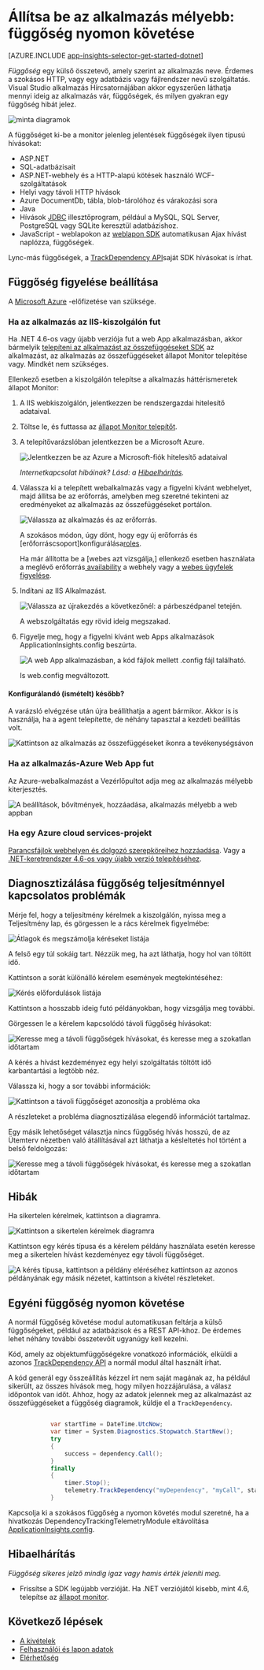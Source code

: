 <properties 
    pageTitle="Az alkalmazás az összefüggéseket követés függőség" 
    description="Elemzése használatát, elérhetőségét, és a helyszíni vagy a Microsoft Azure webalkalmazás alkalmazás Hírcsatornájában teljesítményét." 
    services="application-insights" 
    documentationCenter=".net"
    authors="alancameronwills" 
    manager="douge"/>

<tags 
    ms.service="application-insights" 
    ms.workload="tbd" 
    ms.tgt_pltfrm="ibiza" 
    ms.devlang="na" 
    ms.topic="article" 
    ms.date="10/24/2016" 
    ms.author="awills"/>


# <a name="set-up-application-insights-dependency-tracking"></a>Állítsa be az alkalmazás mélyebb: függőség nyomon követése


[AZURE.INCLUDE [app-insights-selector-get-started-dotnet](../../includes/app-insights-selector-get-started-dotnet.md)]



*Függőség* egy külső összetevő, amely szerint az alkalmazás neve. Érdemes a szokásos HTTP, vagy egy adatbázis vagy fájlrendszer nevű szolgáltatás. Visual Studio alkalmazás Hírcsatornájában akkor egyszerűen láthatja mennyi ideig az alkalmazás vár, függőségek, és milyen gyakran egy függőség hibát jelez.

![minta diagramok](./media/app-insights-asp-net-dependencies/10-intro.png)

A függőséget ki-be a monitor jelenleg jelentések függőségek ilyen típusú hívásokat:

* ASP.NET
 * SQL-adatbázisait
 * ASP.NET-webhely és a HTTP-alapú kötések használó WCF-szolgáltatások
 * Helyi vagy távoli HTTP hívások
 * Azure DocumentDb, tábla, blob-tárolóhoz és várakozási sora
* Java
 * Hívások [JDBC](http://docs.oracle.com/javase/7/docs/technotes/guides/jdbc/) illesztőprogram, például a MySQL, SQL Server, PostgreSQL vagy SQLite keresztül adatbázishoz.
* JavaScript - weblapokon az [weblapon SDK](app-insights-javascript.md) automatikusan Ajax hívást naplózza, függőségek.

Lync-más függőségek, a [TrackDependency API](app-insights-api-custom-events-metrics.md#track-dependency)saját SDK hívásokat is írhat.


## <a name="to-set-up-dependency-monitoring"></a>Függőség figyelése beállítása

A [Microsoft Azure](http://azure.com) -előfizetése van szüksége.

### <a name="if-your-app-runs-on-your-iis-server"></a>Ha az alkalmazás az IIS-kiszolgálón fut

Ha .NET 4.6-os vagy újabb verziója fut a web App alkalmazásban, akkor bármelyik [telepíteni az alkalmazást az összefüggéseket SDK](app-insights-asp-net.md) az alkalmazást, az alkalmazás az összefüggéseket állapot Monitor telepítése vagy. Mindkét nem szükséges.

Ellenkező esetben a kiszolgálón telepítse a alkalmazás háttérismeretek állapot Monitor:

1. A IIS webkiszolgálón, jelentkezzen be rendszergazdai hitelesítő adataival.
2. Töltse le, és futtassa az [állapot Monitor telepítőt](http://go.microsoft.com/fwlink/?LinkId=506648).
4. A telepítővarázslóban jelentkezzen be a Microsoft Azure.

    ![Jelentkezzen be az Azure a Microsoft-fiók hitelesítő adataival](./media/app-insights-asp-net-dependencies/appinsights-035-signin.png)

    *Internetkapcsolat hibáinak? Lásd: a [Hibaelhárítás](#troubleshooting).*

5. Válassza ki a telepített webalkalmazás vagy a figyelni kívánt webhelyet, majd állítsa be az erőforrás, amelyben meg szeretné tekinteni az eredményeket az alkalmazás az összefüggéseket portálon.

    ![Válassza az alkalmazás és az erőforrás.](./media/app-insights-asp-net-dependencies/appinsights-036-configAIC.png)

    A szokásos módon, úgy dönt, hogy egy új erőforrás és [erőforráscsoport]konfigurálása[roles].

    Ha már állította be a [webes azt vizsgálja,] ellenkező esetben használata a meglévő erőforrás[ availability] a webhely vagy a [webes ügyfelek figyelése][client].

6. Indítani az IIS Alkalmazást.

    ![Válassza az újrakezdés a következőnél: a párbeszédpanel tetején.](./media/app-insights-asp-net-dependencies/appinsights-036-restart.png)

    A webszolgáltatás egy rövid ideig megszakad.

6. Figyelje meg, hogy a figyelni kívánt web Apps alkalmazások ApplicationInsights.config beszúrta.

    ![A web App alkalmazásban, a kód fájlok mellett .config fájl található.](./media/app-insights-asp-net-dependencies/appinsights-034-aiconfig.png)

   Is web.config megváltozott.

#### <a name="want-to-reconfigure-later"></a>Konfigurálandó (ismételt) később?

A varázsló elvégzése után újra beállíthatja a agent bármikor. Akkor is is használja, ha a agent telepítette, de néhány tapasztal a kezdeti beállítás volt.

![Kattintson az alkalmazás az összefüggéseket ikonra a tevékenységsávon](./media/app-insights-asp-net-dependencies/appinsights-033-aicRunning.png)


### <a name="if-your-app-runs-as-an-azure-web-app"></a>Ha az alkalmazás-Azure Web App fut

Az Azure-webalkalmazást a Vezérlőpultot adja meg az alkalmazás mélyebb kiterjesztés.

![A beállítások, bővítmények, hozzáadása, alkalmazás mélyebb a web appban](./media/app-insights-asp-net-dependencies/05-extend.png)


### <a name="if-its-an-azure-cloud-services-project"></a>Ha egy Azure cloud services-projekt

[Parancsfájlok webhelyen és dolgozó szerepköreihez hozzáadása](app-insights-cloudservices.md#dependencies). Vagy a [.NET-keretrendszer 4.6-os vagy újabb verzió telepítéséhez](../cloud-services/cloud-services-dotnet-install-dotnet.md).

## <a name="diagnosis"></a>Diagnosztizálása függőség teljesítménnyel kapcsolatos problémák

Mérje fel, hogy a teljesítmény kérelmek a kiszolgálón, nyissa meg a Teljesítmény lap, és görgessen le a rács kérelmek figyelmébe:

![Átlagok és megszámolja kéréseket listája](./media/app-insights-asp-net-dependencies/02-reqs.png)

A felső egy túl sokáig tart. Nézzük meg, ha azt láthatja, hogy hol van töltött idő.

Kattintson a sorát különálló kérelem események megtekintéséhez:


![Kérés előfordulások listája](./media/app-insights-asp-net-dependencies/03-instances.png)

Kattintson a hosszabb ideig futó példányokban, hogy vizsgálja meg további.

Görgessen le a kérelem kapcsolódó távoli függőség hívásokat:

![Keresse meg a távoli függőségek hívásokat, és keresse meg a szokatlan időtartam](./media/app-insights-asp-net-dependencies/04-dependencies.png)

A kérés a hívást kezdeményez egy helyi szolgáltatás töltött idő karbantartási a legtöbb néz. 


Válassza ki, hogy a sor további információk:

![Kattintson a távoli függőséget azonosítja a probléma oka](./media/app-insights-asp-net-dependencies/05-detail.png)

A részleteket a probléma diagnosztizálása elegendő információt tartalmaz.


Egy másik lehetőséget választja nincs függőség hívás hosszú, de az Ütemterv nézetben való átállításával azt láthatja a késleltetés hol történt a belső feldolgozás:


![Keresse meg a távoli függőségek hívásokat, és keresse meg a szokatlan időtartam](./media/app-insights-asp-net-dependencies/04-1.png)


## <a name="failures"></a>Hibák

Ha sikertelen kérelmek, kattintson a diagramra.

![Kattintson a sikertelen kérelmek diagramra](./media/app-insights-asp-net-dependencies/06-fail.png)

Kattintson egy kérés típusa és a kérelem példány használata esetén keresse meg a sikertelen hívást kezdeményez egy távoli függőséget.


![A kérés típusa, kattintson a példány eléréséhez kattintson az azonos példányának egy másik nézetet, kattintson a kivétel részleteket.](./media/app-insights-asp-net-dependencies/07-faildetail.png)


## <a name="custom-dependency-tracking"></a>Egyéni függőség nyomon követése

A normál függőség követése modul automatikusan feltárja a külső függőségeket, például az adatbázisok és a REST API-khoz. De érdemes lehet néhány további összetevőit ugyanúgy kell kezelni. 

Kód, amely az objektumfüggőségekre vonatkozó információk, elküldi a azonos [TrackDependency API](app-insights-api-custom-events-metrics.md#track-dependency) a normál modul által használt írhat.

A kód generál egy összeállítás kézzel írt nem saját magának az, ha például sikerült, az összes hívások meg, hogy milyen hozzájárulása, a válasz időpontok van időt. Ahhoz, hogy az adatok jelennek meg az alkalmazást az összefüggéseket a függőség diagramok, küldje el a `TrackDependency`.

```C#

            var startTime = DateTime.UtcNow;
            var timer = System.Diagnostics.Stopwatch.StartNew();
            try
            {
                success = dependency.Call();
            }
            finally
            {
                timer.Stop();
                telemetry.TrackDependency("myDependency", "myCall", startTime, timer.Elapsed, success);
            }
```

Kapcsolja ki a szokásos függőség a nyomon követés modul szeretné, ha a hivatkozás DependencyTrackingTelemetryModule eltávolítása [ApplicationInsights.config](app-insights-configuration-with-applicationinsights-config.md).

## <a name="troubleshooting"></a>Hibaelhárítás

*Függőség sikeres jelző mindig igaz vagy hamis érték jeleníti meg.*

* Frissítse a SDK legújabb verzióját. Ha .NET verziójától kisebb, mint 4.6, telepítse az [állapot monitor](app-insights-monitor-performance-live-website-now.md).

## <a name="next-steps"></a>Következő lépések

- [A kivételek](app-insights-asp-net-exceptions.md)
- [Felhasználói és lapon adatok][client]
- [Elérhetőség](app-insights-monitor-web-app-availability.md)




<!--Link references-->

[api]: app-insights-api-custom-events-metrics.md
[apikey]: app-insights-api-custom-events-metrics.md#ikey
[availability]: app-insights-monitor-web-app-availability.md
[azure]: ../insights-perf-analytics.md
[client]: app-insights-javascript.md
[diagnostic]: app-insights-diagnostic-search.md
[metrics]: app-insights-metrics-explorer.md
[netlogs]: app-insights-asp-net-trace-logs.md
[portal]: http://portal.azure.com/
[qna]: app-insights-troubleshoot-faq.md
[redfield]: app-insights-asp-net-dependencies.md
[roles]: app-insights-resources-roles-access-control.md

 
